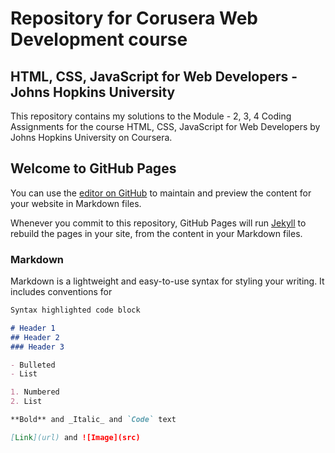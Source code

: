 # Repository for Corusera Web Development course
## HTML, CSS, JavaScript for Web Developers - Johns Hopkins University

This repository contains my solutions to the Module - 2, 3, 4 Coding Assignments for the course HTML, CSS, JavaScript for Web Developers by Johns Hopkins University on Coursera. 

## Welcome to GitHub Pages

You can use the [editor on GitHub](https://github.com/vidtho/Coursera-webdev/edit/master/README.md) to maintain and preview the content for your website in Markdown files.

Whenever you commit to this repository, GitHub Pages will run [Jekyll](https://jekyllrb.com/) to rebuild the pages in your site, from the content in your Markdown files.

### Markdown

Markdown is a lightweight and easy-to-use syntax for styling your writing. It includes conventions for

```markdown
Syntax highlighted code block

# Header 1
## Header 2
### Header 3

- Bulleted
- List

1. Numbered
2. List

**Bold** and _Italic_ and `Code` text

[Link](url) and ![Image](src)
```

